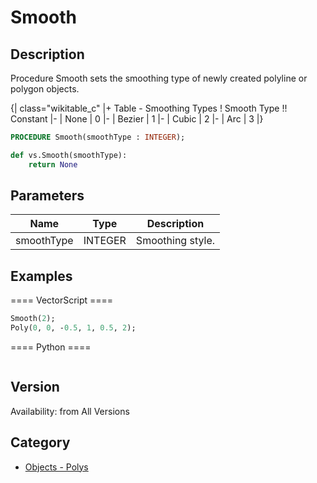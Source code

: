 # Smooth

## Description
Procedure Smooth sets the smoothing type of newly created polyline or polygon objects.

{| class="wikitable_c"
|+ Table - Smoothing Types
! Smooth Type !! Constant
|-
| None
| 0
|-
| Bezier
| 1
|-
| Cubic
| 2
|-
| Arc
| 3
|}

```pascal
PROCEDURE Smooth(smoothType : INTEGER);
```

```python
def vs.Smooth(smoothType):
    return None
```

## Parameters
|Name|Type|Description|
|---|---|---|
|smoothType|INTEGER|Smoothing style.|

## Examples
==== VectorScript ====
```pascal
Smooth(2);
Poly(0, 0, -0.5, 1, 0.5, 2);
```
==== Python ====
```python

```

## Version
Availability: from All Versions

## Category
* [Objects - Polys](../Categories/Objects%20-%20Polys.md)
